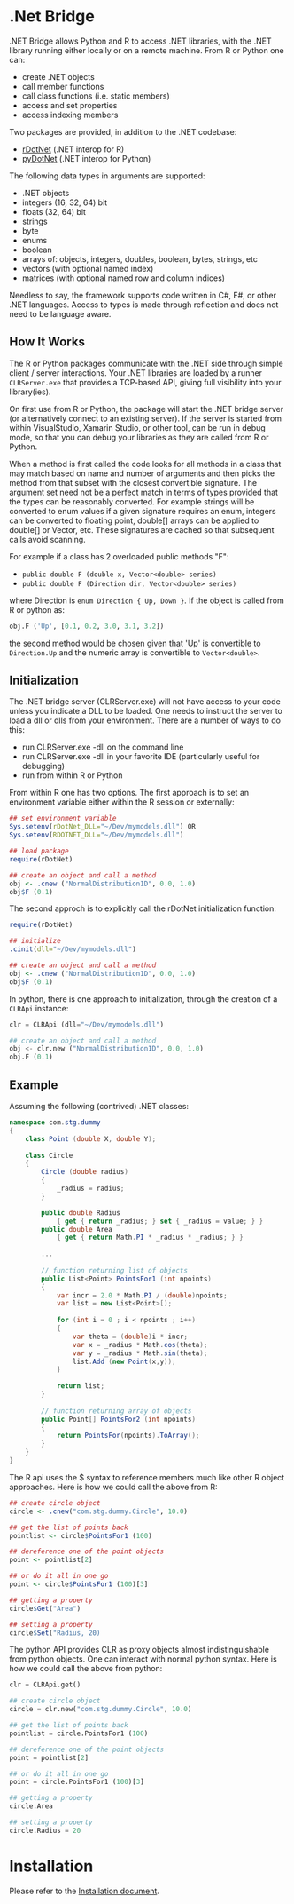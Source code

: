# .Net Bridge
.NET Bridge allows Python and R to access .NET libraries, with the .NET library running either locally or on a remote machine. From R or Python one can:

- create .NET objects
- call member functions
- call class functions (i.e. static members)
- access and set properties
- access indexing members

Two packages are provided, in addition to the .NET codebase:

- [rDotNet](https://github.com/tr8dr/.Net-Bridge/tree/master/src/R/rDotNet) (.NET interop for R)
- [pyDotNet](https://github.com/tr8dr/.Net-Bridge/tree/master/src/Python/pyDotNet) (.NET interop for Python)

The following data types in arguments are supported:

- .NET objects
- integers (16, 32, 64) bit
- floats (32, 64) bit
- strings
- byte
- enums
- boolean
- arrays of: objects, integers, doubles, boolean, bytes, strings, etc
- vectors (with optional named index)
- matrices (with optional named row and column indices)

Needless to say, the framework supports code written in C#, F#, or other .NET languages.  Access to types is made through reflection and does not need to be language aware.

## How It Works
The R or Python packages communicate with the .NET side through simple client / server interactions.  Your .NET libraries are loaded by a runner ```CLRServer.exe``` that provides a TCP-based API, giving full visibility into your library(ies). 

On first use from R or Python, the package will start the .NET bridge server (or alternatively connect to an existing server).  If the server is started from within VisualStudio, Xamarin Studio, or other tool, can be run in debug mode, so that you can debug your libraries as they are called from R or Python.

When a method is first called the code looks for all methods in a class that may match based on name and number of arguments and then picks the method from that subset with the closest convertible signature.  The argument set need not be a perfect match in terms of types provided that the types can be reasonably converted.   For example strings will be converted to enum values if a given signature requires an enum, integers can be converted to floating point, double[] arrays can be applied to double[] or Vector<double>, etc.  These signatures are cached so that subsequent calls avoid scanning.

For example if a class has 2 overloaded public methods "F":

- ```public double F (double x, Vector<double> series)```
- ```public double F (Direction dir, Vector<double> series)```

where Direction is ```enum Direction { Up, Down }```.  If the object is called from R or python as:

```python
obj.F ('Up', [0.1, 0.2, 3.0, 3.1, 3.2])
```
the second method would be chosen given that 'Up' is convertible to ```Direction.Up``` and the numeric array is convertible to ```Vector<double>```.

## Initialization
The .NET bridge server (CLRServer.exe) will not have access to your code unless you indicate a DLL to be loaded.  One needs to instruct the server to load a dll or dlls from your environment.  There are a number of ways to do this:

- run CLRServer.exe -dll <path to your dll> on the command line 
- run CLRServer.exe -dll <path to your dll> in your favorite IDE (particularly useful for debugging)
- run from within R or Python

From within R one has two options.  The first approach is to set an environment variable either within the R session or externally:
```R
## set environment variable
Sys.setenv(rDotNet_DLL="~/Dev/mymodels.dll") OR
Sys.setenv(RDOTNET_DLL="~/Dev/mymodels.dll")

## load package
require(rDotNet)

## create an object and call a method
obj <- .cnew ("NormalDistribution1D", 0.0, 1.0)
obj$F (0.1)
```

The second approch is to explicitly call the rDotNet initialization function:
```R
require(rDotNet)

## initialize
.cinit(dll="~/Dev/mymodels.dll")

## create an object and call a method
obj <- .cnew ("NormalDistribution1D", 0.0, 1.0)
obj$F (0.1)
```

In python, there is one approach to initialization, through the creation of a ```CLRApi``` instance:
```python
clr = CLRApi (dll="~/Dev/mymodels.dll")

## create an object and call a method
obj <- clr.new ("NormalDistribution1D", 0.0, 1.0)
obj.F (0.1)

```


## Example
Assuming the following (contrived) .NET classes:
```C#
namespace com.stg.dummy 
{
    class Point (double X, double Y);
    
    class Circle
    {
        Circle (double radius)
        {
            _radius = radius;
        }

        public double Radius 
            { get { return _radius; } set { _radius = value; } }
        public double Area 
            { get { return Math.PI * _radius * _radius; } }
            
        ...
            
        // function returning list of objects
        public List<Point> PointsFor1 (int npoints)
        {
            var incr = 2.0 * Math.PI / (double)npoints;
            var list = new List<Point>[);
            
            for (int i = 0 ; i < npoints ; i++)
            {
                var theta = (double)i * incr;
                var x = _radius * Math.cos(theta);
                var y = _radius * Math.sin(theta);
                list.Add (new Point(x,y));
            }
            
            return list;
        }
        
        // function returning array of objects
        public Point[] PointsFor2 (int npoints)
        {
            return PointsFor(npoints).ToArray();
        }        
    }
}

```
The R api uses the $ syntax to reference members much like other R object approaches.  Here is how we could call the above from R:
```R
## create circle object
circle <- .cnew("com.stg.dummy.Circle", 10.0)

## get the list of points back
pointlist <- circle$PointsFor1 (100)

## dereference one of the point objects
point <- pointlist[2]

## or do it all in one go
point <- circle$PointsFor1 (100)[3]

## getting a property
circle$Get("Area")

## setting a property
circle$Set("Radius, 20)

```

The python API provides CLR as proxy objects almost indistinguishable from python objects.  One can interact with normal python syntax.  Here is how we could call the above from python:
```python
clr = CLRApi.get()

## create circle object
circle = clr.new("com.stg.dummy.Circle", 10.0)

## get the list of points back
pointlist = circle.PointsFor1 (100)

## dereference one of the point objects
point = pointlist[2]

## or do it all in one go
point = circle.PointsFor1 (100)[3]

## getting a property
circle.Area

## setting a property
circle.Radius = 20
```

# Installation
Please refer to the [Installation document](https://github.com/tr8dr/.Net-Bridge/tree/master/INSTALL.md).
